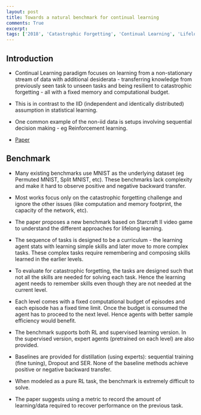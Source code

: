 ```yaml
---
layout: post
title: Towards a natural benchmark for continual learning
comments: True
excerpt: 
tags: ['2018', 'Catastrophic Forgetting', 'Continual Learning', 'Lifelong Learning', 'NeurIPS 2018', 'NeurIPS Workshop 2018', AI, CL, Workshop]
---
```


## Introduction

* Continual Learning paradigm focuses on learning from a non-stationary stream of data with additional desiderata - transferring knowledge from previously seen task to unseen tasks and being resilient to catastrophic forgetting - all with a fixed memory and computational budget.

* This is in contrast to the IID (independent and identically distributed) assumption in statistical learning.

* One common example of the non-iid data is setups involving sequential decision making - eg Reinforcement learning.

* [Paper](https://marcpickett.com/cl2018/CL-2018_paper_48.pdf)

## Benchmark

* Many existing benchmarks use MNIST as the underlying dataset (eg Permuted MNIST, Split MNIST, etc). These benchmarks lack complexity and make it hard to observe positive and negative backward transfer.

* Most works focus only on the catastrophic forgetting challenge and ignore the other issues (like computation and memory footprint, the capacity of the network, etc).

* The paper proposes a new benchmark based on Starcraft II video game to understand the different approaches for lifelong learning.

* The sequence of tasks is designed to be a curriculum - the learning agent stats with learning simple skills and later move to more complex tasks. These complex tasks require remembering and composing skills learned in the earlier levels.

* To evaluate for catastrophic forgetting, the tasks are designed such that not all the skills are needed for solving each task. Hence the learning agent needs to remember skills even though they are not needed at the current level.

* Each level comes with a fixed computational budget of episodes and each episode has a fixed time limit. Once the budget is consumed the agent has to proceed to the next level. Hence agents with better sample efficiency would benefit.

* The benchmark supports both RL and supervised learning version. In the supervised version, expert agents (pretrained on each level) are also provided.

* Baselines are provided for distillation (using experts): sequential training (fine tuning), Dropout and SER. None of the baseline methods achieve positive or negative backward transfer.

* When modeled as a pure RL task, the benchmark is extremely difficult to solve.

* The paper suggests using a metric to record the amount of learning/data required to recover performance on the previous task.